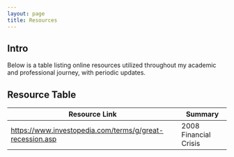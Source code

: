 ```yaml
---
layout: page
title: Resources
---
```


## Intro

Below is a table listing online resources utilized throughout my academic and professional journey, with periodic updates.

## Resource Table

| Resource Link | Summary |
| ---  | ---     |
| https://www.investopedia.com/terms/g/great-recession.asp | 2008 Financial Crisis 
